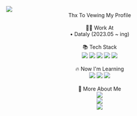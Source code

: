 <img src="https://capsule-render.vercel.app/api?type=transparent&fontColor=703ee5&height=120&section=header&text=JeongUn%&fontSize=70&fontAlignY=30&desc=FrontendDeveloper%20&descAlignY=70&descAlign=80" />
<div align="center">Thx To Vewing My Profile</div>
<br />
<div align="center">👨‍💻 Work At</div>
<div align="center">• Dataly (2023.05 ~ ing)</div>
<br />
<div align="center">📚 Tech Stack</div>
<div align="center">
  <img src="https://img.shields.io/badge/Html-black?style=for-the-badge&logo=Html5"/>
  <img src="https://img.shields.io/badge/CSS-black?style=for-the-badge&logo=CSS3"/>
  <img src="https://img.shields.io/badge/JavaScript-black?style=for-the-badge&logo=JavaScript"/>
  <img src="https://img.shields.io/badge/React-black?style=for-the-badge&logo=React"/>
  <img src="https://img.shields.io/badge/Express-black?style=for-the-badge&logo=Express"/>
</div>
<br />
<div align="center">🔥 Now I'm Learning</div>
<div align="center">
    <img src="https://img.shields.io/badge/MySQL-black?style=for-the-badge&logo=MySQL"/>
    <img src="https://img.shields.io/badge/NEXTJS-black?style=for-the-badge&logo=Next.js"/>
    <img src="https://img.shields.io/badge/GraphQL-black?style=for-the-badge&logo=GraphQL"/>
</div>
<br />
<div align="center">🌟 More About Me</div>
<div align="center">
  <div>
    <img src="https://img.shields.io/badge/Instagram: -black?style=for-the-badge&logo=Instagram"/>
  </div>
  <div>
    <img src="https://img.shields.io/badge/Velog: -black?style=for-the-badge&logo=Velog"/>
  </div>
  <div>
    <img src="https://img.shields.io/badge/MySite: -black?style=for-the-badge&logo=About.me"/>
  </div>
</div>
<!--
**JeongUn1028/JeongUn1028** is a ✨ _special_ ✨ repository because its `README.md` (this file) appears on your GitHub profile.

Here are some ideas to get you started:

- 🔭 I’m currently working on ...
- 🌱 I’m currently learning ...
- 👯 I’m looking to collaborate on ...
- 🤔 I’m looking for help with ...
- 💬 Ask me about ...
- 📫 How to reach me: ...
- 😄 Pronouns: ...
- ⚡ Fun fact: ...
-->
